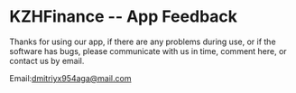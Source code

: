 # KZHFinance -- App Feedback


Thanks for using our app, if there are any problems during use, or if the software has bugs, please communicate with us in time, comment here, or contact us by email.


Email:dmitriyx954aga@mail.com
